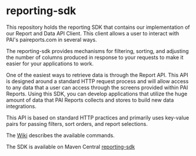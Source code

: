 # reporting-sdk

This repository holds the reporting SDK that contains our implementation of our Report and Data API Client. This client allows a user to interact with PAI's paireports.com in several ways.

The reporting-sdk provides mechanisms for filtering, sorting, and adjusting the number of columns produced in response to your requests to make it easier for your applications to work.

One of the easiest ways to retrieve data is through the Report API. This API is designed around a standard HTTP request process and will allow access to any data that a user can access through the screens provided within PAI Reports. Using this SDK, you can develop applications that utilize the huge amount of data that PAI Reports collects and stores to build new data integrations.

This API is based on standard HTTP practices and primarily uses key-value pairs for passing filters, sort orders, and report selections. 

The [Wiki](https://github.com/gopai/reporting-sdk/wiki) describes the available commands.

The SDK is available on Maven Central [reporting-sdk](https://search.maven.org/artifact/com.gopai/reporting-sdk)
